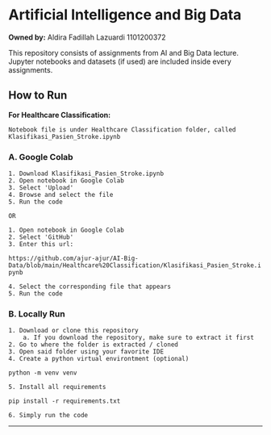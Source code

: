 # Artificial Intelligence and Big Data

**Owned by:**
Aldira Fadillah Lazuardi
1101200372

This repository consists of assignments from AI and Big Data lecture. Jupyter notebooks and datasets (if used) are included inside every assignments.

## How to Run

**For Healthcare Classification:**

    Notebook file is under Healthcare Classification folder, called Klasifikasi_Pasien_Stroke.ipynb

### A. Google Colab

    1. Download Klasifikasi_Pasien_Stroke.ipynb
    2. Open notebook in Google Colab
    3. Select 'Upload'
    4. Browse and select the file
    5. Run the code

    OR

    1. Open notebook in Google Colab
    2. Select 'GitHub'
    3. Enter this url:

`https://github.com/ajur-ajur/AI-Big-Data/blob/main/Healthcare%20Classification/Klasifikasi_Pasien_Stroke.ipynb`

    4. Select the corresponding file that appears
    5. Run the code

### B. Locally Run

    1. Download or clone this repository
        a. If you download the repository, make sure to extract it first
    2. Go to where the folder is extracted / cloned
    3. Open said folder using your favorite IDE
    4. Create a python virtual environtment (optional)

`python -m venv venv`

    5. Install all requirements

`pip install -r requirements.txt`

    6. Simply run the code

---
